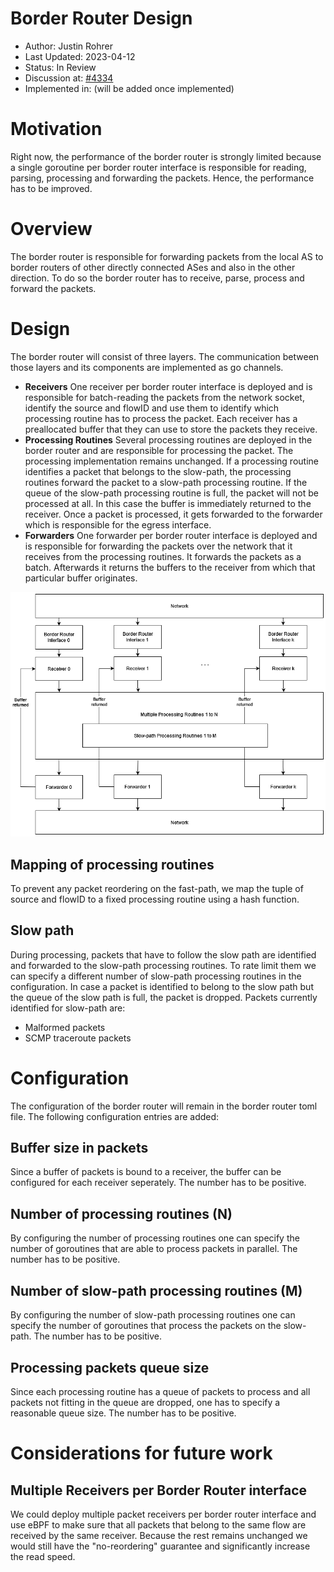 # Border Router Design
* Author: Justin Rohrer
* Last Updated: 2023-04-12
* Status: In Review
* Discussion at: [#4334](https://github.com/scionproto/scion/issues/4334)
* Implemented in: (will be added once implemented)

# Motivation
Right now, the performance of the border router is strongly limited because a single goroutine per
border router interface is responsible for reading, parsing, processing and forwarding the packets.
Hence, the performance has to be improved.

# Overview
The border router is responsible for forwarding packets from the local AS to border routers of
other directly connected ASes and also in the other direction.
To do so the border router has to receive, parse, process and forward the packets.

# Design
The border router will consist of three layers. The communication between those layers and its components
are implemented as go channels.

* **Receivers** One receiver per border router interface is deployed and is responsible for batch-reading the
packets from the network socket, identify the source and flowID and use them to identify which processing
routine has to process the packet.
Each receiver has a preallocated buffer that they can use to store the packets they receive.
* **Processing Routines** Several processing routines are deployed in the border router and are responsible
for processing the packet. The processing implementation remains unchanged.
If a processing routine identifies a packet that belongs to the slow-path, the processing routines forward
the packet to a slow-path processing routine. If the queue of the slow-path processing routine is full, the
packet will not be processed at all. In this case the buffer is immediately returned to the receiver.
Once a packet is processed, it gets forwarded to the forwarder which is responsible for the egress interface.
* **Forwarders** One forwarder per border router interface is deployed and is responsible for forwarding the
packets over the network that it receives from the processing routines. It forwards the packets as a batch.
Afterwards it returns the buffers to the receiver from which that particular buffer originates.

![Border Router Design](fig/border_router/br_design.png)

## Mapping of processing routines
To prevent any packet reordering on the fast-path, we map the tuple of source and flowID to a fixed processing
routine using a hash function.

## Slow path
During processing, packets that have to follow the slow path are identified and forwarded to the
slow-path processing routines.
To rate limit them we can specify a different number of slow-path processing routines in the configuration.
In case a packet is identified to belong to the slow path but the queue of the slow path is full, the
packet is dropped.
Packets currently identified for slow-path are:
* Malformed packets
* SCMP traceroute packets

# Configuration
The configuration of the border router will remain in the border router toml file.
The following configuration entries are added:

## Buffer size in packets
Since a buffer of packets is bound to a receiver, the buffer can be configured for each
receiver seperately.
The number has to be positive.

## Number of processing routines (N)
By configuring the number of processing routines one can specify the number of goroutines that are able
to process packets in parallel.
The number has to be positive.

## Number of slow-path processing routines (M)
By configuring the number of slow-path processing routines one can specify the number of goroutines that
process the packets on the slow-path.
The number has to be positive.

## Processing packets queue size
Since each processing routine has a queue of packets to process and all packets not fitting in the queue
are dropped, one has to specify a reasonable queue size.
The number has to be positive.

# Considerations for future work
## Multiple Receivers per Border Router interface
We could deploy multiple packet receivers per border router interface and use eBPF to make sure that all
packets that belong to the same flow are received by the same receiver.
Because the rest remains unchanged we would still have the "no-reordering" guarantee and significantly
increase the read speed.